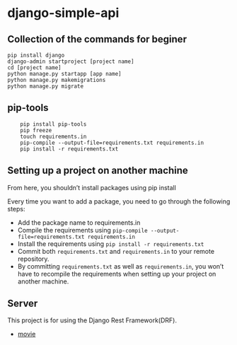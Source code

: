 # django-simple-api

## Collection of the commands for beginer
```
pip install django
django-admin startproject [project name]
cd [project name]
python manage.py startapp [app name]
python manage.py makemigrations
python manage.py migrate
```

## pip-tools
```
    pip install pip-tools
    pip freeze
    touch requirements.in
    pip-compile --output-file=requirements.txt requirements.in
    pip install -r requirements.txt
```

## Setting up a project on another machine
From here, you shouldn’t install packages using pip install <package-name>

Every time you want to add a package, you need to go through the following steps:

- Add the package name to requirements.in
- Compile the requirements using `pip-compile --output-file=requirements.txt requirements.in`
- Install the requirements using `pip install -r requirements.txt`
- Commit both `requirements.txt` and `requirements.in` to your remote repository.
- By committing `requirements.txt` as well as `requirements.in`, you won’t have to recompile the requirements when setting up your project on another machine.

## Server
 This project is for using the Django Rest Framework(DRF).

- [movie](https://medium.com/@learncodeguide/creating-a-crud-api-with-django-rest-framework-and-postgresql-3ead7ffb140f)
 